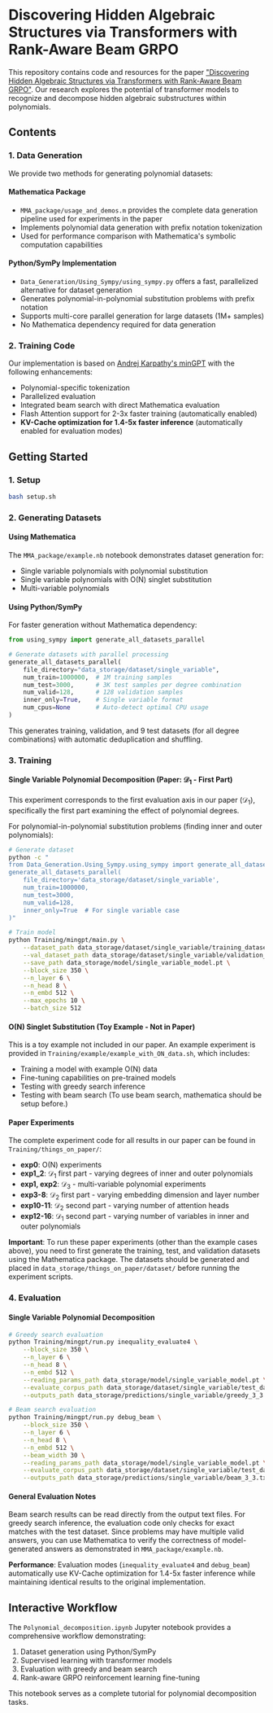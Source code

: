 # Discovering Hidden Algebraic Structures via Transformers with Rank-Aware Beam GRPO

This repository contains code and resources for the paper ["Discovering Hidden Algebraic Structures via Transformers with Rank-Aware Beam GRPO"](https://openreview.net/forum?id=lO9q5itiqK&invitationId=ICML.cc/2025/Workshop/MOSS/Submission72/-/Revision&referrer=%5BTasks%5D(%2Ftasks)). Our research explores the potential of transformer models to recognize and decompose hidden algebraic substructures within polynomials.

## Contents

### 1. Data Generation
We provide two methods for generating polynomial datasets:

#### Mathematica Package
- `MMA_package/usage_and_demos.m` provides the complete data generation pipeline used for experiments in the paper
- Implements polynomial data generation with prefix notation tokenization
- Used for performance comparison with Mathematica's symbolic computation capabilities

#### Python/SymPy Implementation
- `Data_Generation/Using_Sympy/using_sympy.py` offers a fast, parallelized alternative for dataset generation
- Generates polynomial-in-polynomial substitution problems with prefix notation
- Supports multi-core parallel generation for large datasets (1M+ samples)
- No Mathematica dependency required for data generation

### 2. Training Code
Our implementation is based on [Andrej Karpathy's minGPT](https://github.com/karpathy/minGPT) with the following enhancements:
- Polynomial-specific tokenization
- Parallelized evaluation
- Integrated beam search with direct Mathematica evaluation
- Flash Attention support for 2-3x faster training (automatically enabled)
- **KV-Cache optimization for 1.4-5x faster inference** (automatically enabled for evaluation modes)

## Getting Started

### 1. Setup
```bash
bash setup.sh
```

### 2. Generating Datasets

#### Using Mathematica
The `MMA_package/example.nb` notebook demonstrates dataset generation for:
- Single variable polynomials with polynomial substitution
- Single variable polynomials with O(N) singlet substitution
- Multi-variable polynomials

#### Using Python/SymPy
For faster generation without Mathematica dependency:
```python
from using_sympy import generate_all_datasets_parallel

# Generate datasets with parallel processing
generate_all_datasets_parallel(
    file_directory="data_storage/dataset/single_variable",
    num_train=1000000,  # 1M training samples
    num_test=3000,      # 3K test samples per degree combination
    num_valid=128,      # 128 validation samples
    inner_only=True,    # Single variable format
    num_cpus=None       # Auto-detect optimal CPU usage
)
```
This generates training, validation, and 9 test datasets (for all degree combinations) with automatic deduplication and shuffling.

### 3. Training

#### Single Variable Polynomial Decomposition (Paper: $\mathcal{D}_1$ - First Part)
This experiment corresponds to the first evaluation axis in our paper ($\mathcal{D}_1$), specifically the first part examining the effect of polynomial degrees.

For polynomial-in-polynomial substitution problems (finding inner and outer polynomials):
```bash
# Generate dataset
python -c "
from Data_Generation.Using_Sympy.using_sympy import generate_all_datasets_parallel
generate_all_datasets_parallel(
    file_directory='data_storage/dataset/single_variable',
    num_train=1000000,
    num_test=3000,
    num_valid=128,
    inner_only=True  # For single variable case
)"

# Train model
python Training/mingpt/main.py \
    --dataset_path data_storage/dataset/single_variable/training_dataset.txt \
    --val_dataset_path data_storage/dataset/single_variable/validation_dataset.txt \
    --save_path data_storage/model/single_variable_model.pt \
    --block_size 350 \
    --n_layer 6 \
    --n_head 8 \
    --n_embd 512 \
    --max_epochs 10 \
    --batch_size 512
```

#### O(N) Singlet Substitution (Toy Example - Not in Paper)
This is a toy example not included in our paper. An example experiment is provided in `Training/example/example_with_ON_data.sh`, which includes:
- Training a model with example O(N) data
- Fine-tuning capabilities on pre-trained models
- Testing with greedy search inference
- Testing with beam search (To use beam search, mathematica should be setup before.)

#### Paper Experiments
The complete experiment code for all results in our paper can be found in `Training/things_on_paper/`:
- **exp0**: O(N) experiments
- **exp1_2**: $\mathcal{D}_1$ first part - varying degrees of inner and outer polynomials
- **exp1, exp2**: $\mathcal{D}_3$ - multi-variable polynomial experiments
- **exp3-8**: $\mathcal{D}_2$ first part - varying embedding dimension and layer number
- **exp10-11**: $\mathcal{D}_2$ second part - varying number of attention heads
- **exp12-16**: $\mathcal{D}_1$ second part - varying number of variables in inner and outer polynomials

**Important**: To run these paper experiments (other than the example cases above), you need to first generate the training, test, and validation datasets using the Mathematica package. The datasets should be generated and placed in `data_storage/things_on_paper/dataset/` before running the experiment scripts.

### 4. Evaluation

#### Single Variable Polynomial Decomposition
```bash
# Greedy search evaluation
python Training/mingpt/run.py inequality_evaluate4 \
    --block_size 350 \
    --n_layer 6 \
    --n_head 8 \
    --n_embd 512 \
    --reading_params_path data_storage/model/single_variable_model.pt \
    --evaluate_corpus_path data_storage/dataset/single_variable/test_dataset_3_3.txt \
    --outputs_path data_storage/predictions/single_variable/greedy_3_3.txt

# Beam search evaluation
python Training/mingpt/run.py debug_beam \
    --block_size 350 \
    --n_layer 6 \
    --n_head 8 \
    --n_embd 512 \
    --beam_width 30 \
    --reading_params_path data_storage/model/single_variable_model.pt \
    --evaluate_corpus_path data_storage/dataset/single_variable/test_dataset_3_3.txt \
    --outputs_path data_storage/predictions/single_variable/beam_3_3.txt
```

#### General Evaluation Notes
Beam search results can be read directly from the output text files. For greedy search inference, the evaluation code only checks for exact matches with the test dataset. Since problems may have multiple valid answers, you can use Mathematica to verify the correctness of model-generated answers as demonstrated in `MMA_package/example.nb`.

**Performance**: Evaluation modes (`inequality_evaluate4` and `debug_beam`) automatically use KV-Cache optimization for 1.4-5x faster inference while maintaining identical results to the original implementation.


## Interactive Workflow
The `Polynomial_decomposition.ipynb` Jupyter notebook provides a comprehensive workflow demonstrating:
1. Dataset generation using Python/SymPy
2. Supervised learning with transformer models
3. Evaluation with greedy and beam search
4. Rank-aware GRPO reinforcement learning fine-tuning

This notebook serves as a complete tutorial for polynomial decomposition tasks.
